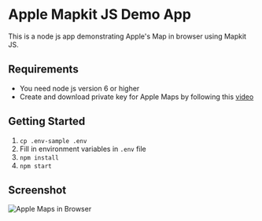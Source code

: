 # Apple Mapkit JS Demo App

This is a node js app demonstrating Apple's Map in browser using Mapkit JS.

## Requirements

* You need node js version 6 or higher
* Create and download private key for Apple Maps by following this [video](https://developer.apple.com/videos/play/wwdc2018/508/)

## Getting Started

1. `cp .env-sample .env`
1. Fill in environment variables in `.env` file
1. `npm install`
1. `npm start`

## Screenshot

![Apple Maps in Browser](https://user-images.githubusercontent.com/498669/41072400-7fe5baca-69cb-11e8-936c-d951eff1304b.png)
